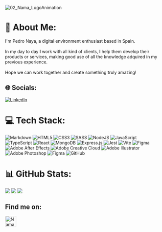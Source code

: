 ![02_Nama_LogoAnimation](https://github.com/NamaWorks/NamaWorks/assets/136508151/ed690a3a-971f-4c1c-bf22-186252870ca9)

# 💫 About Me:
I'm Pedro Naya, a digital environment enthusiast based in Spain.<br><br>In my day to day I work with all kind of clients, I help them develop their products or services, making good use of all the knowledge adquired in my previous experience.<br><br>Hope we can work together and create something truly amazing!


## 🌐 Socials:
[![LinkedIn](https://img.shields.io/badge/LinkedIn-%230077B5.svg?logo=linkedin&logoColor=white)](https://linkedin.com/in/pedro-naya) 

# 💻 Tech Stack:
![Markdown](https://img.shields.io/badge/markdown-%23000000.svg?style=for-the-badge&logo=markdown&logoColor=white)
![HTML5](https://img.shields.io/badge/html5-%23E34F26.svg?style=for-the-badge&logo=html5&logoColor=white)
![CSS3](https://img.shields.io/badge/css3-%231572B6.svg?style=for-the-badge&logo=css3&logoColor=white)
![SASS](https://img.shields.io/badge/SASS-hotpink.svg?style=for-the-badge&logo=SASS&logoColor=white)
![NodeJS](https://img.shields.io/badge/node.js-6DA55F?style=for-the-badge&logo=node.js&logoColor=white)
![JavaScript](https://img.shields.io/badge/javascript-%23323330.svg?style=for-the-badge&logo=javascript&logoColor=%23F7DF1E)
![TypeScript](https://img.shields.io/badge/typescript-%23007ACC.svg?style=for-the-badge&logo=typescript&logoColor=white)
![React](https://img.shields.io/badge/react-%2320232a.svg?style=for-the-badge&logo=react&logoColor=%2361DAFB)
![MongoDB](https://img.shields.io/badge/MongoDB-%234ea94b.svg?style=for-the-badge&logo=mongodb&logoColor=white)
![Express.js](https://img.shields.io/badge/express.js-%23404d59.svg?style=for-the-badge&logo=express&logoColor=%2361DAFB)
![Jest](https://img.shields.io/badge/-jest-%23C21325?style=for-the-badge&logo=jest&logoColor=white)
![Vite](https://img.shields.io/badge/vite-%23646CFF.svg?style=for-the-badge&logo=vite&logoColor=white)
![Figma](https://img.shields.io/badge/figma-%23F24E1E.svg?style=for-the-badge&logo=figma&logoColor=white)
![Adobe After Effects](https://img.shields.io/badge/Adobe%20After%20Effects-9999FF.svg?style=for-the-badge&logo=Adobe%20After%20Effects&logoColor=white) 
![Adobe Creative Cloud](https://img.shields.io/badge/Adobe%20Creative%20Cloud-DA1F26.svg?style=for-the-badge&logo=Adobe%20Creative%20Cloud&logoColor=white) 
![Adobe Illustrator](https://img.shields.io/badge/adobe%20illustrator-%23FF9A00.svg?style=for-the-badge&logo=adobe%20illustrator&logoColor=white) 
![Adobe Photoshop](https://img.shields.io/badge/adobe%20photoshop-%2331A8FF.svg?style=for-the-badge&logo=adobe%20photoshop&logoColor=white) 
![Figma](https://img.shields.io/badge/figma-%23F24E1E.svg?style=for-the-badge&logo=figma&logoColor=white) 
![GitHub](https://img.shields.io/badge/github-%23121011.svg?style=for-the-badge&logo=github&logoColor=white)
<!-- ![TailwindCSS](https://img.shields.io/badge/tailwindcss-%2338B2AC.svg?style=for-the-badge&logo=tailwind-css&logoColor=white) -->
# 📊 GitHub Stats:
![](https://github-readme-stats.vercel.app/api?username=NamaWorks&theme=dark&hide_border=true&include_all_commits=true&count_private=true)
![](https://github-readme-streak-stats.herokuapp.com/?user=NamaWorks&theme=dark&hide_border=true)
![](https://github-readme-stats.vercel.app/api/top-langs/?username=NamaWorks&theme=dark&hide_border=true&include_all_commits=true&count_private=true&layout=compact)



## Find me on:

<div>
<!-- 	<a href="https://www.nama.works/">Personal Website</a> -->
	<a href="https://nama.works/"><img width="36" src="https://res.cloudinary.com/dgrhbsilh/image/upload/v1702472970/Nama/Neon_Aqua_Logo_b0ktoz.svg" alt="NamaWorks"></a>
<!-- 	<a href="https://www.linkedin.com/in/pedro-naya">LinkedIn</a> -->
<!-- 	<a href="[https://nama.works/](https://www.linkedin.com/in/pedro-naya-907820148/)"><img width="36" src="https://res.cloudinary.com/dgrhbsilh/image/upload/v1716959471/Nama/linkedin_kw3ses.png" alt="LinkedIn"></a> -->
</div>
